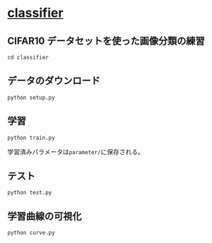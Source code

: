 # [classifier](https://pytorch.org/tutorials/beginner/blitz/cifar10_tutorial.html)

## CIFAR10 データセットを使った画像分類の練習

```text
cd classifier
```

## データのダウンロード

```text
python setup.py
```

## 学習

```text
python train.py
```

学習済みパラメータは`parameter/`に保存される。

## テスト

```text
python test.py
```

## 学習曲線の可視化

```text
python curve.py
```
